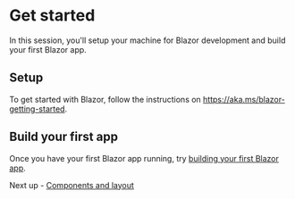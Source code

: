 # Get started

In this session, you'll setup your machine for Blazor development and build your first Blazor app.

## Setup

To get started with Blazor, follow the instructions on https://aka.ms/blazor-getting-started.

## Build your first app

Once you have your first Blazor app running, try [building your first Blazor app](https://docs.microsoft.com/aspnet/core/tutorials/build-your-first-blazor-app).

Next up - [Components and layout](01-components-and-layout.md)
